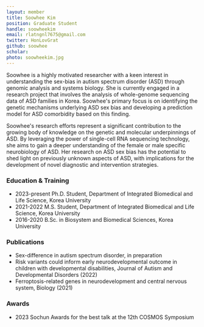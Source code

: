 ```yaml
---
layout: member
title: Soowhee Kim
position: Graduate Student
handle: soowheekim
email: rlatngnl7675@gmail.com
twitter: HonLovGrat
github: soowhee
scholar: 
photo: soowheekim.jpg
---
```


Soowhee is a highly motivated researcher with a keen interest in understanding the sex-bias in autism spectrum disorder (ASD) through genomic analysis and systems biology. She is currently engaged in a research project that involves the analysis of whole-genome sequencing data of ASD families in Korea. Soowhee's primary focus is on identifying the genetic mechanisms underlying ASD sex bias and developing a prediction model for ASD comorbidity based on this finding.

Soowhee's research efforts represent a significant contribution to the growing body of knowledge on the genetic and molecular underpinnings of ASD. By leveraging the power of single-cell RNA sequencing technology, she aims to gain a deeper understanding of the female or male specific neurobiology of ASD. Her research on ASD sex bias has the potential to shed light on previously unknown aspects of ASD, with implications for the development of novel diagnostic and intervention strategies. 



### Education & Training
- 2023-present Ph.D. Student, Department of Integrated Biomedical and Life Science, Korea University
- 2021-2022 M.S. Student, Department of Integrated Biomedical and Life Science, Korea University
- 2016-2020 B.Sc. in Biosystem and Biomedical Sciences, Korea University

### Publications
- Sex-difference in autism spectrum disorder, in preparation
- Risk variants could inform early neurodevelopmental outcome in children with developmental disabilities, Journal of Autism and Developmental Disorders (2022)
- Ferroptosis-related genes in neurodevelopment and central nervous system, Biology (2021)

### Awards
- 2023 Sochun Awards for the best talk at the 12th COSMOS Symposium